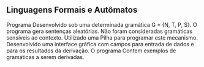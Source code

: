 ## Linguagens Formais e Autômatos
Programa Desenvolvido sob uma determinada gramática G = {N, T, P, S}.
O programa gera sentenças aleatórias.
Não foram consideradas gramáticas sensíveis ao contexto.
Utilizado uma Pilha para programar este mecanismo.
Desenvolvido uma interface gráfica com campos para entrada de dados
e para os resultados da derivação.
O programa Contem exemplos de gramáticas a serem derivadas.
